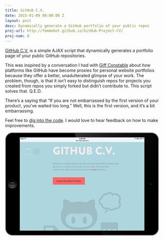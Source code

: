 ```yaml
---
title: GitHub C.V.
date: 2015-01-09 00:00:00 Z
layout: post
desc: Dynamically generate a GitHub portfolio of your public repos
proj-url: http://femmebot.github.io/GitHub-Project-CV/
proj-num: 8
---
```


[GitHub C.V.](http://femmebot.github.io/GitHub-Project-CV/) is a simple AJAX script that dynamically generates a portfolio page of your public GitHub repositories.

This was inspired by a conversation I had with [Giff Constable](http://twitter.com/giffco) about how platforms like GitHub have become proxies for personal website portfolios because they offer a better, unadulterated glimpse of your work. The problem, though, is that it isn&rsquo;t easy to distinguish repos for projects you created from repos you simply forked but didn&rsquo;t contribute to. This script solves that. Q.E.D.

There&rsquo;s a saying that &ldquo;If you are not embarrassed by the first version of your product, you&rsquo;ve waited too long.&rdquo; Well, this is the first version, and it&rsquo;s a bit embarrassing.

Feel free to [dig into the code](https://github.com/femmebot/GitHub-Project-CV). I would love to hear feedback on how to make improvements.


[![{{ page.title }}](../images/08-h.png)]( {{page.proj-url}})
